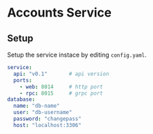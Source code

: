 # Accounts Service

## Setup

Setup the service instace by editing `config.yaml`.

``` yaml
service:
  api: "v0.1"       # api version
  ports:  
    - web: 8014     # http port
    - rpc: 8015     # grpc port
database:
  name: "db-name"  
  user: "db-username"
  password: "changepass"
  host: "localhost:3306"
```
